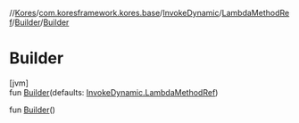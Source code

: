//[Kores](../../../../../index.md)/[com.koresframework.kores.base](../../../index.md)/[InvokeDynamic](../../index.md)/[LambdaMethodRef](../index.md)/[Builder](index.md)/[Builder](-builder.md)

# Builder

[jvm]\
fun [Builder](-builder.md)(defaults: [InvokeDynamic.LambdaMethodRef](../index.md))

fun [Builder](-builder.md)()
